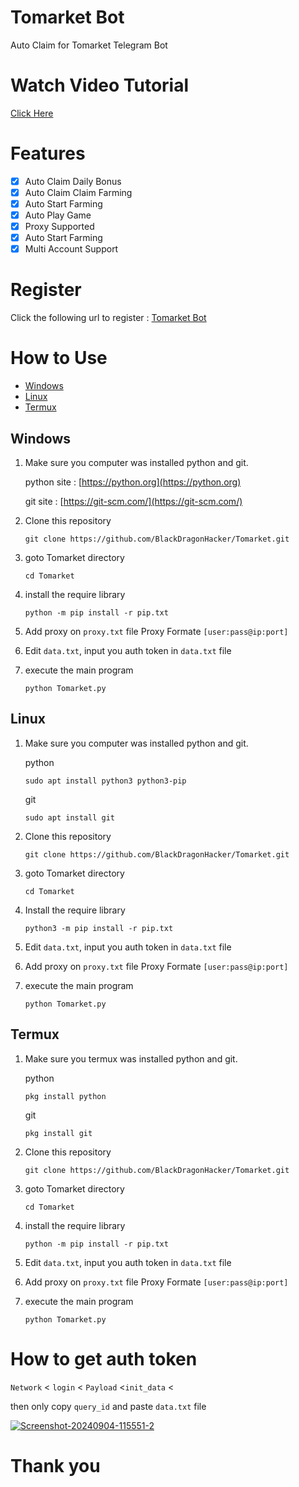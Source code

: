 # Tomarket Bot

Auto Claim for Tomarket Telegram Bot

# Watch Video Tutorial
[Click Here](https://youtu.be/6ZPwzPVNArU)

# Features

- [x] Auto Claim Daily Bonus
- [x] Auto Claim Claim Farming
- [x] Auto Start Farming
- [x] Auto Play Game
- [x] Proxy Supported
- [x] Auto Start Farming
- [x] Multi Account Support

# Register

Click the following url to register : [Tomarket Bot](http://t.me/Tomarket_ai_bot/app?startapp=00000sc0)

# How to Use
- [Windows](#windows)
- [Linux](#linux)
- [Termux](#termux)
## Windows 

1. Make sure you computer was installed python and git.
   
   python site : [https://python.org](https://python.org)
   
   git site : [https://git-scm.com/](https://git-scm.com/)

2. Clone this repository
   ```shell
   git clone https://github.com/BlackDragonHacker/Tomarket.git
   ```

3. goto Tomarket directory
   ```
   cd Tomarket
   ```

4. install the require library
   ```
   python -m pip install -r pip.txt
   ```
5. Add proxy on `proxy.txt` file Proxy Formate `[user:pass@ip:port]`

6. Edit `data.txt`, input you auth token in `data.txt` file

7. execute the main program 
   ```
   python Tomarket.py
   ```

## Linux

1. Make sure you computer was installed python and git.
   
   python
   ```shell
   sudo apt install python3 python3-pip
   ```
   git
   ```shell
   sudo apt install git
   ```

2. Clone this repository
   
   ```shell
   git clone https://github.com/BlackDragonHacker/Tomarket.git
   ```

3. goto Tomarket directory

   ```shell
   cd Tomarket
   ```

4. Install the require library
   
   ```
   python3 -m pip install -r pip.txt
   ```

5. Edit `data.txt`, input you auth token in `data.txt` file

6. Add proxy on `proxy.txt` file Proxy Formate `[user:pass@ip:port]`

7. execute the main program 
   ```
   python Tomarket.py
   ```

## Termux

1. Make sure you termux was installed python and git.
   
   python
   ```
   pkg install python
   ```

   git
   ```
   pkg install git
   ```

2. Clone this repository
   ```shell
   git clone https://github.com/BlackDragonHacker/Tomarket.git
   ```

3. goto Tomarket directory
   ```
   cd Tomarket
   ```

4. install the require library
   ```
   python -m pip install -r pip.txt
   ```

5. Edit `data.txt`, input you auth token in `data.txt` file

6. Add proxy on `proxy.txt` file Proxy Formate `[user:pass@ip:port]`

7. execute the main program 
   ```
   python Tomarket.py
   ```


# How to get auth token

`Network` < `login` < `Payload` <`init_data` <

then only copy `query_id` and  paste `data.txt` file

<a href="https://ibb.co/9pSxc0s"><img src="https://i.ibb.co/mRgnbK6/Screenshot-20240904-115551-2.jpg" alt="Screenshot-20240904-115551-2" border="0"></a>

# Thank you
